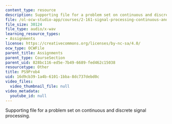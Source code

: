 ```yaml
---
content_type: resource
description: Supporting file for a problem set on continuous and discrete signal processing.
file: /ol-ocw-studio-app/courses/2-161-signal-processing-continuous-and-discrete-fall-2008/16d9cb391a4b61011bba8dc737debd0c_PS9Prob4.wav
file_size: 30124
file_type: audio/x-wav
learning_resource_types:
- Assignments
license: https://creativecommons.org/licenses/by-nc-sa/4.0/
ocw_type: OCWFile
parent_title: Assignments
parent_type: CourseSection
parent_uid: 828bc116-ed5e-7b49-6689-fed462c15038
resourcetype: Other
title: PS9Prob4
uid: 16d9cb39-1a4b-6101-1bba-8dc737debd0c
video_files:
  video_thumbnail_file: null
video_metadata:
  youtube_id: null
---
```

Supporting file for a problem set on continuous and discrete signal processing.